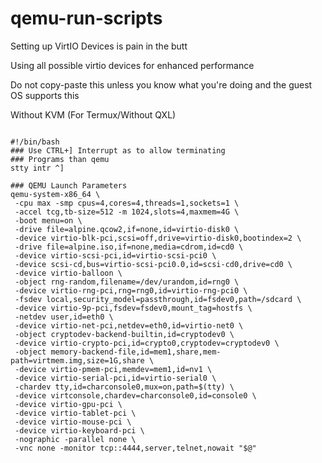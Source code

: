# qemu-run-scripts
Setting up VirtIO Devices is pain in the butt

Using all possible virtio devices for enhanced performance

Do not copy-paste this unless you know what you're doing and the guest OS supports this

Without KVM (For Termux/Without QXL)
```

#!/bin/bash
### Use CTRL+] Interrupt as to allow terminating
### Programs than qemu
stty intr ^]

### QEMU Launch Parameters
qemu-system-x86_64 \
 -cpu max -smp cpus=4,cores=4,threads=1,sockets=1 \
 -accel tcg,tb-size=512 -m 1024,slots=4,maxmem=4G \
 -boot menu=on \
 -drive file=alpine.qcow2,if=none,id=virtio-disk0 \
 -device virtio-blk-pci,scsi=off,drive=virtio-disk0,bootindex=2 \
 -drive file=alpine.iso,if=none,media=cdrom,id=cd0 \
 -device virtio-scsi-pci,id=virtio-scsi-pci0 \
 -device scsi-cd,bus=virtio-scsi-pci0.0,id=scsi-cd0,drive=cd0 \
 -device virtio-balloon \
 -object rng-random,filename=/dev/urandom,id=rng0 \
 -device virtio-rng-pci,rng=rng0,id=virtio-rng-pci0 \
 -fsdev local,security_model=passthrough,id=fsdev0,path=/sdcard \
 -device virtio-9p-pci,fsdev=fsdev0,mount_tag=hostfs \
 -netdev user,id=eth0 \
 -device virtio-net-pci,netdev=eth0,id=virtio-net0 \
 -object cryptodev-backend-builtin,id=cryptodev0 \
 -device virtio-crypto-pci,id=crypto0,cryptodev=cryptodev0 \
 -object memory-backend-file,id=mem1,share,mem-path=virtmem.img,size=1G,share \
 -device virtio-pmem-pci,memdev=mem1,id=nv1 \
 -device virtio-serial-pci,id=virtio-serial0 \
 -chardev tty,id=charconsole0,mux=on,path=$(tty) \
 -device virtconsole,chardev=charconsole0,id=console0 \
 -device virtio-gpu-pci \
 -device virtio-tablet-pci \
 -device virtio-mouse-pci \
 -device virtio-keyboard-pci \
 -nographic -parallel none \
 -vnc none -monitor tcp::4444,server,telnet,nowait "$@"
```
